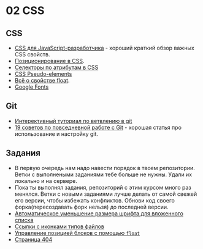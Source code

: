# 02 CSS

## CSS
 * [CSS для JavaScript-разработчика](https://learn.javascript.ru/css-for-js) - хороший краткий обзор важных CSS свойств.
 * [Позиционирование в CSS](http://www.css-tricks.ru/articles/css/css-positioning).
 * [Селекторы по атрибутам в CSS](http://www.css-tricks.ru/articles/css/attribute-selectors)
 * [CSS Pseudo-elements](http://www.w3schools.com/css/css_pseudo_elements.asp)
 * [Всё о свойстве float](http://www.css-tricks.ru/articles/css/all-about-floats).
 * [Google Fonts](https://fonts.google.com/)


## Git
* [Интерективный туториал по ветвлению в git](http://learngitbranching.js.org/)
* [19 советов по повседневной работе с Git](https://habrahabr.ru/company/mailru/blog/267595/) - хорошая статья про использование и настройку git.

## Задания
 * В первую очередь нам надо навести порядок в твоем репозитории. Ветки с выполнеными заданиями тебе больше не нужны. Удали их локально и на сервере.
 * Пока ты выполнял задания, репозиторий с этим курсом много раз менялся. Ветки с новыми заданиями лучше делать от самой свежей его версии, чтобы избежать конфликтов. Обнови код своего форка(пересоздавать форк нельзя) до последней версии.
 * [Автоматическое уменьшение размера шрифта для вложенного списка](exercises/01/README.md)
 * [Ссылки с иконками типов файлов](exercises/02/README.md)
 * [Управление позицией блоков с помощью `float`](exercises/03/README.md)
 * [Страница 404](exercises/04/README.md)
